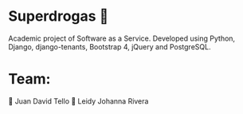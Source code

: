 # Superdrogas :syringe:
  Academic project of Software as a Service.
  Developed using Python, Django, django-tenants, Bootstrap 4, jQuery and PostgreSQL.

# Team:
  :boy: Juan David Tello 
  :girl: Leidy Johanna Rivera
